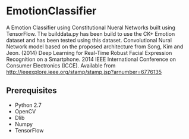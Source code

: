 # EmotionClassifier
A Emotion Classifier using Constitutional Nueral Networks built using TensorFlow. The builddata.py has been build to use the CK+ Emotion dataset and has been tested using this dataset. Convolutional Nural Network model based on the proposed architecture from Song, Kim and Jeon. (2014) Deep Learning for Real-Time Robust Facial Expression
Recognition on a Smartphone. 2014 IEEE International Conference on Consumer Electronics (ICCE). Available from http://ieeexplore.ieee.org/stamp/stamp.jsp?arnumber=6776135

Prerequisites
-------------
* Python 2.7
* OpenCV
* Dlib
* Numpy
* TensorFlow
